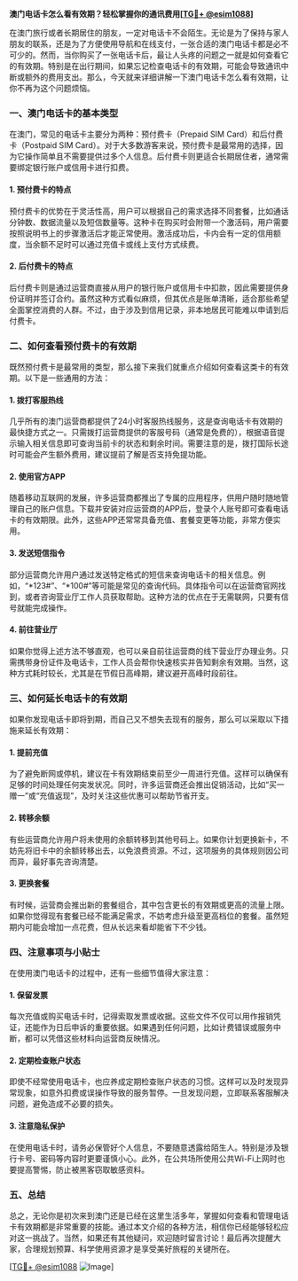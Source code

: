 **澳门电话卡怎么看有效期？轻松掌握你的通讯费用[[TG💪+ @esim1088](https://t.me/s/esim1088)]**

在澳门旅行或者长期居住的朋友，一定对电话卡不会陌生。无论是为了保持与家人朋友的联系，还是为了方便使用导航和在线支付，一张合适的澳门电话卡都是必不可少的。然而，当你购买了一张电话卡后，最让人头疼的问题之一就是如何查看它的有效期。特别是在出行期间，如果忘记检查电话卡的有效期，可能会导致通讯中断或额外的费用支出。那么，今天就来详细讲解一下澳门电话卡怎么看有效期，让你不再为这个问题烦恼。

### **一、澳门电话卡的基本类型**

在澳门，常见的电话卡主要分为两种：预付费卡（Prepaid SIM Card）和后付费卡（Postpaid SIM Card）。对于大多数游客来说，预付费卡是最常用的选择，因为它操作简单且不需要提供过多个人信息。后付费卡则更适合长期居住者，通常需要绑定银行账户或信用卡进行扣费。

#### **1. 预付费卡的特点**
预付费卡的优势在于灵活性高，用户可以根据自己的需求选择不同套餐，比如通话分钟数、数据流量以及短信数量等。这种卡在购买时会附带一个激活码，用户需要按照说明书上的步骤激活后才能正常使用。激活成功后，卡内会有一定的信用额度，当余额不足时可以通过充值卡或线上支付方式续费。

#### **2. 后付费卡的特点**
后付费卡则是通过运营商直接从用户的银行账户或信用卡中扣款，因此需要提供身份证明并签订合约。虽然这种方式看似麻烦，但其优点是账单清晰，适合那些希望全面掌控消费的人群。不过，由于涉及到信用记录，非本地居民可能难以申请到后付费卡。

### **二、如何查看预付费卡的有效期**

既然预付费卡是最常用的类型，那么接下来我们就重点介绍如何查看这类卡的有效期。以下是一些通用的方法：

#### **1. 拨打客服热线**
几乎所有的澳门运营商都提供了24小时客服热线服务，这是查询电话卡有效期的最快捷方式之一。只需拨打运营商提供的客服号码（通常是免费的），根据语音提示输入相关信息即可查询当前卡的状态和剩余时间。需要注意的是，拨打国际长途时可能会产生额外费用，建议提前了解是否支持免提功能。

#### **2. 使用官方APP**
随着移动互联网的发展，许多运营商都推出了专属的应用程序，供用户随时随地管理自己的账户信息。下载并安装对应运营商的APP后，登录个人账号即可查看电话卡的有效期限。此外，这些APP还常常具备充值、套餐变更等功能，非常方便实用。

#### **3. 发送短信指令**
部分运营商允许用户通过发送特定格式的短信来查询电话卡的相关信息。例如，“*123#”、“*100#”等可能是常见的查询代码。具体指令可以在运营商官网找到，或者咨询营业厅工作人员获取帮助。这种方法的优点在于无需联网，只要有信号就能完成操作。

#### **4. 前往营业厅**
如果你觉得上述方法不够直观，也可以亲自前往运营商的线下营业厅办理业务。只需携带身份证件及电话卡，工作人员会帮你快速核实并告知剩余有效期。当然，这种方式耗时较长，尤其是在节假日高峰期，建议避开高峰时段前往。

### **三、如何延长电话卡的有效期**

如果你发现电话卡即将到期，而自己又不想失去现有的服务，那么可以采取以下措施来延长有效期：

#### **1. 提前充值**
为了避免断网或停机，建议在卡有效期结束前至少一周进行充值。这样可以确保有足够的时间处理任何突发状况。同时，许多运营商还会推出促销活动，比如“买一赠一”或“充值返现”，及时关注这些优惠可以帮助节省开支。

#### **2. 转移余额**
有些运营商允许用户将未使用的余额转移到其他号码上。如果你计划更换新卡，不妨先将旧卡中的余额转移出去，以免浪费资源。不过，这项服务的具体规则因公司而异，最好事先咨询清楚。

#### **3. 更换套餐**
有时候，运营商会推出新的套餐组合，其中包含更长的有效期或更高的流量上限。如果你觉得现有套餐已经不能满足需求，不妨考虑升级至更高档位的套餐。虽然短期内可能会增加一点花费，但从长远来看却能省下不少钱。

### **四、注意事项与小贴士**

在使用澳门电话卡的过程中，还有一些细节值得大家注意：

#### **1. 保留发票**
每次充值或购买电话卡时，记得索取发票或收据。这些文件不仅可以用作报销凭证，还能作为日后申诉的重要依据。如果遇到任何问题，比如计费错误或服务中断，都可以凭借这些材料向运营商反映情况。

#### **2. 定期检查账户状态**
即使不经常使用电话卡，也应养成定期检查账户状态的习惯。这样可以及时发现异常现象，如意外扣费或误操作导致的服务暂停。一旦发现问题，立即联系客服解决问题，避免造成不必要的损失。

#### **3. 注意隐私保护**
在使用电话卡时，请务必保管好个人信息，不要随意透露给陌生人。特别是涉及银行卡号、密码等内容时更要谨慎小心。此外，在公共场所使用公共Wi-Fi上网时也要提高警惕，防止被黑客窃取敏感资料。

### **五、总结**

总之，无论你是初次来到澳门还是已经在这里生活多年，掌握如何查看和管理电话卡有效期都是非常重要的技能。通过本文介绍的各种方法，相信你已经能够轻松应对这一挑战了。当然，如果还有其他疑问，欢迎随时留言讨论！最后再次提醒大家，合理规划预算、科学使用资源才是享受美好旅程的关键所在。

[[TG💪+ @esim1088](https://t.me/s/esim1088) ![Image](https://i.postimg.cc/4NQfJmqS/Snipaste-2025-05-13-00-14-12.png)]